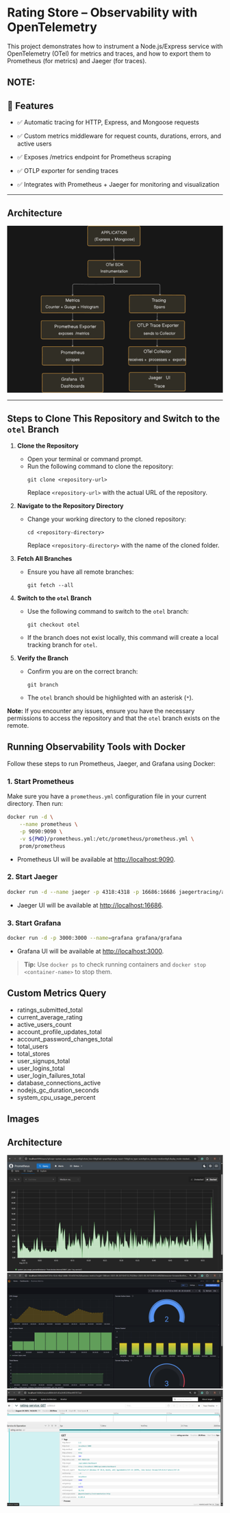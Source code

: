 # **Rating Store – Observability with OpenTelemetry**

This project demonstrates how to instrument a Node.js/Express service with OpenTelemetry (OTel) for metrics and traces, and how to export them to Prometheus (for metrics) and Jaeger (for traces).

## NOTE: 

## **🚀 Features**

- ✅ Automatic tracing for HTTP, Express, and Mongoose requests

- ✅ Custom metrics middleware for request counts, durations, errors, and active users

- ✅ Exposes /metrics endpoint for Prometheus scraping

- ✅ OTLP exporter for sending traces

- ✅ Integrates with Prometheus + Jaeger for monitoring and visualization

---

## **Architecture**
![Observability Architecture](/images/observibility.png)

---

## Steps to Clone This Repository and Switch to the `otel` Branch

1. **Clone the Repository**
    - Open your terminal or command prompt.
    - Run the following command to clone the repository:
      ```
      git clone <repository-url>
      ```
      Replace `<repository-url>` with the actual URL of the repository.

2. **Navigate to the Repository Directory**
    - Change your working directory to the cloned repository:
      ```
      cd <repository-directory>
      ```
      Replace `<repository-directory>` with the name of the cloned folder.

3. **Fetch All Branches**
    - Ensure you have all remote branches:
      ```
      git fetch --all
      ```

4. **Switch to the `otel` Branch**
    - Use the following command to switch to the `otel` branch:
      ```
      git checkout otel
      ```
    - If the branch does not exist locally, this command will create a local tracking branch for `otel`.

5. **Verify the Branch**
    - Confirm you are on the correct branch:
      ```
      git branch
      ```
    - The `otel` branch should be highlighted with an asterisk (`*`).

**Note:** If you encounter any issues, ensure you have the necessary permissions to access the repository and that the `otel` branch exists on the remote.


## **Running Observability Tools with Docker**

Follow these steps to run Prometheus, Jaeger, and Grafana using Docker:

### 1. Start Prometheus

Make sure you have a `prometheus.yml` configuration file in your current directory. Then run:

```sh
docker run -d \
    --name prometheus \
    -p 9090:9090 \
    -v ${PWD}/prometheus.yml:/etc/prometheus/prometheus.yml \
    prom/prometheus
```

- Prometheus UI will be available at [http://localhost:9090](http://localhost:9090).

### 2. Start Jaeger

```sh
docker run -d --name jaeger -p 4318:4318 -p 16686:16686 jaegertracing/all-in-one:latest
```

- Jaeger UI will be available at [http://localhost:16686](http://localhost:16686).

### 3. Start Grafana

```sh
docker run -d -p 3000:3000 --name=grafana grafana/grafana
```

- Grafana UI will be available at [http://localhost:3000](http://localhost:3000).

> **Tip:** Use `docker ps` to check running containers and `docker stop <container-name>` to stop them.

##  Custom Metrics Query
- ratings_submitted_total
- current_average_rating
- active_users_count
- account_profile_updates_total
- account_password_changes_total
- total_users
- total_stores
- user_signups_total
- user_logins_total
- user_login_failures_total
- database_connections_active
- nodejs_gc_duration_seconds
- system_cpu_usage_percent

## Images

## **Architecture**
![Promethues ui](/images/promethues.png)
![Grafana ui](/images/grafana.png)
![jaeger ui](/images/jaeger.png)

<!-- docker run -d `
   --name prometheus `
   -p 9090:9090 `
   -v ${PWD}/prometheus.yml:/etc/prometheus/prometheus.yml `
   prom/prometheus 

docker run -d --name jaeger -p 4318:4318 -p 16686:16686 jaegertracing/all-in-one:latest

docker run -d -p 3000:3000 --name=grafana grafana/grafana  -->


<!-- docker build \
  --build-arg VITE_API_URL=https://myapp.example.com/api \
  -t wiings09/frontend-rating-app:v1 . -->
